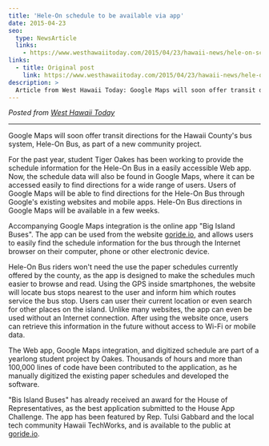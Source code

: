 ```yaml
---
title: 'Hele-On schedule to be available via app'
date: 2015-04-23
seo:
  type: NewsArticle
  links:
    - https://www.westhawaiitoday.com/2015/04/23/hawaii-news/hele-on-schedule-to-be-available-via-app/
links:
  - title: Original post
    link: https://www.westhawaiitoday.com/2015/04/23/hawaii-news/hele-on-schedule-to-be-available-via-app/
description: >
  Article from West Hawaii Today: Google Maps will soon offer transit directions for the Hawaii County's bus system, Hele-On Bus, as part of a new community project.
---
```


_Posted from [West Hawaii Today](https://www.westhawaiitoday.com/2015/04/23/hawaii-news/hele-on-schedule-to-be-available-via-app/)_

---

Google Maps will soon offer transit directions for the Hawaii County's bus system, Hele-On Bus, as part of a new community project.

For the past year, student Tiger Oakes has been working to provide the schedule information for the Hele-On Bus in a easily accessible Web app. Now, the schedule data will also be found in Google Maps, where it can be accessed easily to find directions for a wide range of users. Users of Google Maps will be able to find directions for the Hele-On Bus through Google's existing websites and mobile apps. Hele-On Bus directions in Google Maps will be available in a few weeks.

Accompanying Google Maps integration is the online app "Big Island Buses". The app can be used from the website [goride.io](https://notwoods.github.io/big-island-buses), and allows users to easily find the schedule information for the bus through the Internet browser on their computer, phone or other electronic device.

Hele-On Bus riders won't need the use the paper schedules currently offered by the county, as the app is designed to make the schedules much easier to browse and read. Using the GPS inside smartphones, the website will locate bus stops nearest to the user and inform him which routes service the bus stop. Users can user their current location or even search for other places on the island. Unlike many websites, the app can even be used without an Internet connection. After using the website once, users can retrieve this information in the future without access to Wi-Fi or mobile data.

The Web app, Google Maps integration, and digitized schedule are part of a yearlong student project by Oakes. Thousands of hours and more than 100,000 lines of code have been contributed to the application, as he manually digitized the existing paper schedules and developed the software.

"Bis Island Buses" has already received an award for the House of Representatives, as the best application submitted to the House App Challenge. The app has been featured by Rep. Tulsi Gabbard and the local tech community Hawaii TechWorks, and is available to the public at [goride.io](https://notwoods.github.io/big-island-buses).
